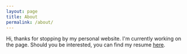 ```yaml
---
layout: page
title: About
permalink: /about/
---
```


Hi, thanks for stopping by my personal website. I'm currently working on the page. Should you be interested, you can find my resume [here].

[here]: /Resume_KristianFSagmo.pdf
